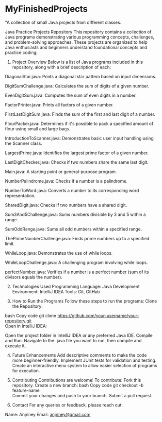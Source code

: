 # MyFinishedProjects
"A collection of small Java projects from different classes.

  Java Practice Projects Repository
This repository contains a collection of Java programs demonstrating various programming concepts, challenges, and problem-solving approaches. These projects are organized to help Java enthusiasts and beginners understand foundational concepts and practice coding.

1. Project Overview
Below is a list of Java programs included in this repository, along with a brief description of each:

DiagonalStar.java:
Prints a diagonal star pattern based on input dimensions.

DigitSumChallenge.java:
Calculates the sum of digits of a given number.

EvenDigitSum.java:
Computes the sum of even digits in a number.

FactorPrinter.java:
Prints all factors of a given number.

FirstLastDigitSum.java:
Finds the sum of the first and last digit of a number.

FlourPacker.java:
Determines if it's possible to pack a specified amount of flour using small and large bags.

IntroductionToScanner.java:
Demonstrates basic user input handling using the Scanner class.

LargestPrime.java:
Identifies the largest prime factor of a given number.

LastDigitChecker.java:
Checks if two numbers share the same last digit.

Main.java:
A starting point or general-purpose program.

NumberPalindrome.java:
Checks if a number is a palindrome.

NumberToWord.java:
Converts a number to its corresponding word representation.

SharedDigit.java:
Checks if two numbers have a shared digit.

Sum3And5Challenge.java:
Sums numbers divisible by 3 and 5 within a range.

SumOddRange.java:
Sums all odd numbers within a specified range.

ThePrimeNumberChallenge.java:
Finds prime numbers up to a specified limit.

WhileLoop.java:
Demonstrates the use of while loops.

WhileLoopChallenge.java:
A challenging program involving while loops.

perfectNumber.java:
Verifies if a number is a perfect number (sum of its divisors equals the number).


2. Technologies Used
Programming Language: Java
Development Environment: IntelliJ IDEA
Tools: Git, GitHub


3. How to Run the Programs
Follow these steps to run the programs:
Clone the Repository:

bash
Copy code
git clone https://github.com/your-username/your-repository.git  
Open in IntelliJ IDEA:

Open the project folder in IntelliJ IDEA or any preferred Java IDE.
Compile and Run:
Navigate to the .java file you want to run, then compile and execute it.


4. Future Enhancements
Add descriptive comments to make the code more beginner-friendly.
Implement JUnit tests for validation and testing.
Create an interactive menu system to allow easier selection of programs for execution.


5. Contributing
Contributions are welcome! To contribute:
Fork this repository.
Create a new branch:
bash
Copy code
git checkout -b feature-name  
Commit your changes and push to your branch.
Submit a pull request.


7. Contact
For any queries or feedback, please reach out:

Name: Anjnney
Email: anjnney@gmail.com
